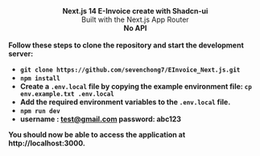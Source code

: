 <picture>
  <source media="(prefers-color-scheme: dark)" srcset="https://user-images.githubusercontent.com/9113740/201498864-2a900c64-d88f-4ed4-b5cf-770bcb57e1f5.png">
  <source media="(prefers-color-scheme: light)" srcset="https://user-images.githubusercontent.com/9113740/201498152-b171abb8-9225-487a-821c-6ff49ee48579.png">
</picture>

<div align="center"><strong>Next.js 14 E-Invoice create with Shadcn-ui</strong></div>
<div align="center">Built with the Next.js App Router</div>
<div align="center"><strong>No API<strong></div>
<br />
Follow these steps to clone the repository and start the development server:

- `git clone https://github.com/sevenchong7/EInvoice_Next.js.git`
- `npm install`
- Create a `.env.local` file by copying the example environment file:
  `cp env.example.txt .env.local`
- Add the required environment variables to the `.env.local` file.
- `npm run dev`
- username : test@gmail.com password: abc123

You should now be able to access the application at http://localhost:3000.
